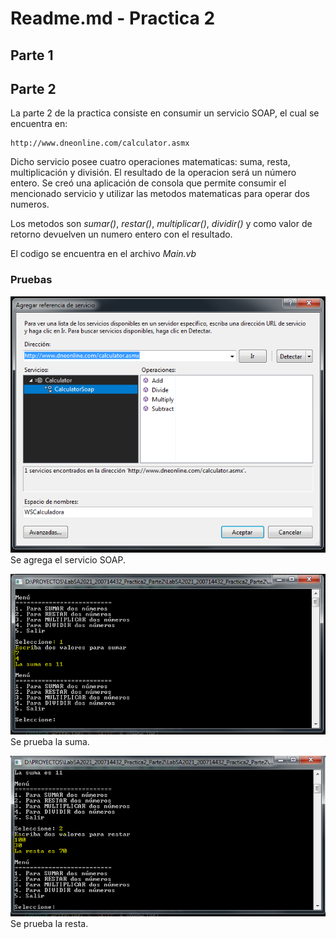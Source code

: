 # Readme.md - Practica 2

## Parte 1

## Parte 2
La parte 2 de la practica consiste en consumir un servicio SOAP, el cual se encuentra en:

```
http://www.dneonline.com/calculator.asmx
```
Dicho servicio posee cuatro operaciones matematicas: suma, resta, multiplicación y división. El resultado de la operacion será un número entero. Se creó una aplicación de consola que permite consumir el mencionado servicio y utilizar las metodos matematicas para operar dos numeros.

Los metodos son _sumar()_, _restar()_, _multiplicar()_, _dividir()_ y como valor de retorno devuelven un numero entero con el resultado.

El codigo se encuentra en el archivo _Main.vb_

### Pruebas

![Se agrega el servicio SOAP.](https://github.com/kalabajouie/LabSA2021_200714432/blob/Practica2/Parte2/p2_1.PNG "Se agrega el servicio SOAP.")
Se agrega el servicio SOAP.

![Se prueba la suma.](https://github.com/kalabajouie/LabSA2021_200714432/blob/Practica2/Parte2/p2_2.PNG "Se prueba la suma.")
Se prueba la suma.

![Se prueba la resta.](https://github.com/kalabajouie/LabSA2021_200714432/blob/Practica2/Parte2/p2_3.PNG "Se prueba la resta.")
Se prueba la resta.
